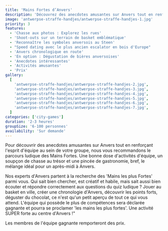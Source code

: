 ```yaml
---
title: 'Mains Fortes d’Anvers'
description: 'Découvrez des anecdotes amusantes sur Anvers tout en renforçant esprit équipe au sein de votre groupe'
image: 'antwerpse-straffe-handjes/antwerpse-straffe-handjes-1.jpg'
priority: 3
features:
  - 'Chasse aux photos : Explorez les rues'
  - 'Shoot-outs sur un terrain de basket emblématique'
  - 'Reconnaître les symboles anversois au Steen'
  - "Speed dating avec le plus ancien escalator en bois d'Europe"
  - 'Anvers chronologique en route'
  - 'En option : Dégustation de bières anversoises'
  - 'Anecdotes intéressantes'
  - 'Activités amusantes'
  - 'Prix'
gallery:
  [
    'antwerpse-straffe-handjes/antwerpse-straffe-handjes-2.jpg',
    'antwerpse-straffe-handjes/antwerpse-straffe-handjes-3.jpg',
    'antwerpse-straffe-handjes/antwerpse-straffe-handjes-4.jpg',
    'antwerpse-straffe-handjes/antwerpse-straffe-handjes-5.jpg',
    'antwerpse-straffe-handjes/antwerpse-straffe-handjes-6.jpg',
    'antwerpse-straffe-handjes/antwerpse-straffe-handjes-7.jpg',
  ]
categories: ['city-games']
duration: '2-3 heures'
groupSize: '6-100 personnes'
availability: 'Sur demande'
---
```


Pour découvrir des anecdotes amusantes sur Anvers tout en renforçant l'esprit d'équipe au sein de votre groupe, nous vous recommandons le parcours ludique des Mains Fortes. Une bonne dose d'activités d'équipe, un soupçon de chasse au trésor et une pincée de gastronomie, bref, le mélange idéal pour un après-midi à Anvers.

Nos experts d'Anvers partent à la recherche des 'Mains les plus Fortes' parmi vous. Qui sait bien chercher, est créatif et habile, mais sait aussi bien écouter et répondre correctement aux questions du quiz ludique ? Jouer au basket en ville, créer une chronologie d'Anvers, découvrir les points forts, déguster du chocolat, ce n'est qu'un petit aperçu de tout ce qui vous attend. L'équipe qui possède le plus de compétences sera déclarée gagnante et pourra se proclamer 'les mains les plus fortes'. Une activité SUPER forte au centre d'Anvers !"

Les membres de l'équipe gagnante remporteront des prix.
